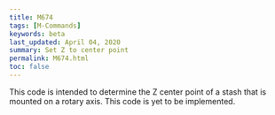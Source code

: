 ```yaml
---
title: M674
tags: [M-Commands] 
keywords: beta 
last_updated: April 04, 2020 
summary: Set Z to center point 
permalink: M674.html
toc: false 
---
```



This code is intended to determine the Z center point of a stash that is mounted on a rotary axis. This code is yet to be implemented.

